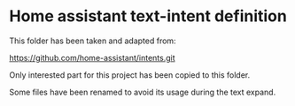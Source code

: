 # Home assistant text-intent definition
This folder has been taken and adapted from:

https://github.com/home-assistant/intents.git

Only interested part for this project has been copied to this folder.

Some files have been renamed to avoid its usage during the text expand.